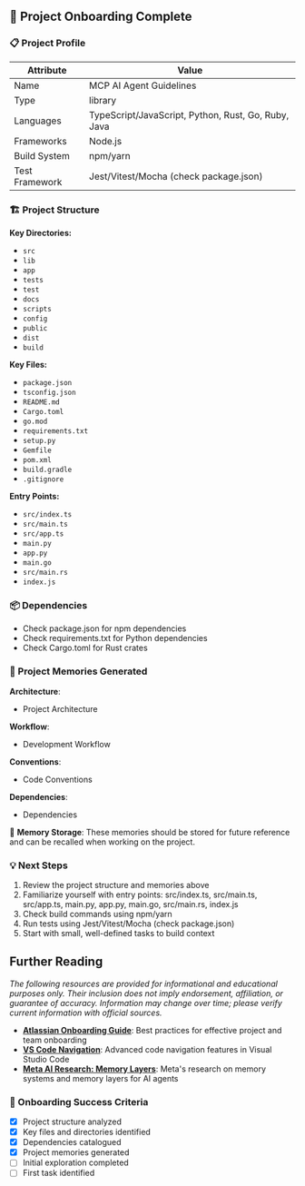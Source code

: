 ## 🚀 Project Onboarding Complete



### 📋 Project Profile
| Attribute | Value |
|---|---|
| Name | MCP AI Agent Guidelines |
| Type | library |
| Languages | TypeScript/JavaScript, Python, Rust, Go, Ruby, Java |
| Frameworks | Node.js |
| Build System | npm/yarn |
| Test Framework | Jest/Vitest/Mocha (check package.json) |

### 🏗️ Project Structure
**Key Directories:**
- `src`
- `lib`
- `app`
- `tests`
- `test`
- `docs`
- `scripts`
- `config`
- `public`
- `dist`
- `build`

**Key Files:**
- `package.json`
- `tsconfig.json`
- `README.md`
- `Cargo.toml`
- `go.mod`
- `requirements.txt`
- `setup.py`
- `Gemfile`
- `pom.xml`
- `build.gradle`
- `.gitignore`

**Entry Points:**
- `src/index.ts`
- `src/main.ts`
- `src/app.ts`
- `main.py`
- `app.py`
- `main.go`
- `src/main.rs`
- `index.js`

### 📦 Dependencies
- Check package.json for npm dependencies
- Check requirements.txt for Python dependencies
- Check Cargo.toml for Rust crates

### 🧠 Project Memories Generated

**Architecture**:
- Project Architecture

**Workflow**:
- Development Workflow

**Conventions**:
- Code Conventions

**Dependencies**:
- Dependencies

💾 **Memory Storage**: These memories should be stored for future reference and can be recalled when working on the project.



### 💡 Next Steps
1. Review the project structure and memories above
2. Familiarize yourself with entry points: src/index.ts, src/main.ts, src/app.ts, main.py, app.py, main.go, src/main.rs, index.js
3. Check build commands using npm/yarn
4. Run tests using Jest/Vitest/Mocha (check package.json)
5. Start with small, well-defined tasks to build context

## Further Reading

*The following resources are provided for informational and educational purposes only. Their inclusion does not imply endorsement, affiliation, or guarantee of accuracy. Information may change over time; please verify current information with official sources.*

- **[Atlassian Onboarding Guide](https://www.atlassian.com/teams/hr/guide/employee-onboarding)**: Best practices for effective project and team onboarding
- **[VS Code Navigation](https://code.visualstudio.com/docs/editor/editingevolved)**: Advanced code navigation features in Visual Studio Code
- **[Meta AI Research: Memory Layers](https://ai.meta.com/blog/meta-fair-updates-agents-robustness-safety-architecture/)**: Meta's research on memory systems and memory layers for AI agents



### 🎯 Onboarding Success Criteria
- [x] Project structure analyzed
- [x] Key files and directories identified
- [x] Dependencies catalogued
- [x] Project memories generated
- [ ] Initial exploration completed
- [ ] First task identified
